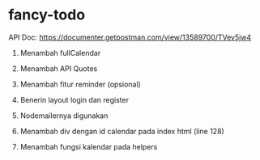 # fancy-todo

 API Doc:
 https://documenter.getpostman.com/view/13589700/TVev5jw4
 
 1. Menambah fullCalendar
 2. Menambah API Quotes
 3. Menambah fitur reminder (opsional)
 4. Benerin layout login dan register
 5. Nodemailernya digunakan

 1. Menambah div dengan id calendar pada index html (line 128)
 2. Menambah fungsi kalendar pada helpers





 
